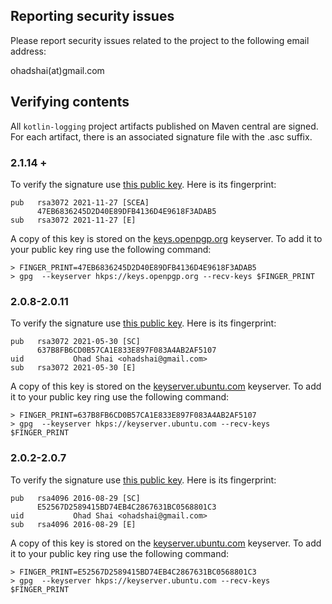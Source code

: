 ## Reporting security issues

Please report security issues related to the project to the
following email address:

   ohadshai(at)gmail.com




## Verifying contents

All `kotlin-logging` project artifacts published on Maven central are signed. For
each artifact, there is an associated signature file with the .asc
suffix.

### 2.1.14 +

To verify the signature use [this public key](https://keys.openpgp.org/vks/v1/by-fingerprint/47EB6836245D2D40E89DFB4136D4E9618F3ADAB5). 
Here is its fingerprint:
```
pub   rsa3072 2021-11-27 [SCEA]
      47EB6836245D2D40E89DFB4136D4E9618F3ADAB5
sub   rsa3072 2021-11-27 [E]
```

A copy of this key is stored on the
[keys.openpgp.org](https://keys.openpgp.org) keyserver. To add it to
your public key ring use the following command:

```
> FINGER_PRINT=47EB6836245D2D40E89DFB4136D4E9618F3ADAB5
> gpg  --keyserver hkps://keys.openpgp.org --recv-keys $FINGER_PRINT
```

### 2.0.8-2.0.11

To verify the signature use [this public key](https://keyserver.ubuntu.com/pks/lookup?op=get&search=0x637b8fb6cd0b57ca1e833e897f083a4ab2af5107).
Here is its fingerprint:
```
pub   rsa3072 2021-05-30 [SC]
      637B8FB6CD0B57CA1E833E897F083A4AB2AF5107
uid           Ohad Shai <ohadshai@gmail.com>
sub   rsa3072 2021-05-30 [E]
```

A copy of this key is stored on the
[keyserver.ubuntu.com](https://keyserver.ubuntu.com) keyserver. To add it to
your public key ring use the following command:

```
> FINGER_PRINT=637B8FB6CD0B57CA1E833E897F083A4AB2AF5107
> gpg  --keyserver hkps://keyserver.ubuntu.com --recv-keys $FINGER_PRINT
```
### 2.0.2-2.0.7

To verify the signature use [this public key](https://keyserver.ubuntu.com/pks/lookup?op=get&search=0xe52567d2589415bd74eb4c2867631bc0568801c3).
Here is its fingerprint:
```
pub   rsa4096 2016-08-29 [SC]
      E52567D2589415BD74EB4C2867631BC0568801C3
uid           Ohad Shai <ohadshai@gmail.com>
sub   rsa4096 2016-08-29 [E]
```

A copy of this key is stored on the
[keyserver.ubuntu.com](https://keyserver.ubuntu.com) keyserver. To add it to
your public key ring use the following command:

```
> FINGER_PRINT=E52567D2589415BD74EB4C2867631BC0568801C3
> gpg  --keyserver hkps://keyserver.ubuntu.com --recv-keys $FINGER_PRINT
```
